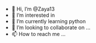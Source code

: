 - 👋 Hi, I’m @Zaya13
- 👀 I’m interested in 
- 🌱 I’m currently learning python
- 💞️ I’m looking to collaborate on ...
- 📫 How to reach me ...

<!---
Zaya13/Zaya13 is a ✨ special ✨ repository because its `README.md` (this file) appears on your GitHub profile.
You can click the Preview link to take a look at your changes.
--->
